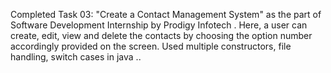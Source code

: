 Completed Task 03: "Create a Contact Management System" as the part of Software Development Internship by Prodigy Infotech .
Here, a user can create, edit, view and delete the contacts by choosing the option number accordingly provided on the screen. Used multiple constructors, file handling, switch cases in java ..
